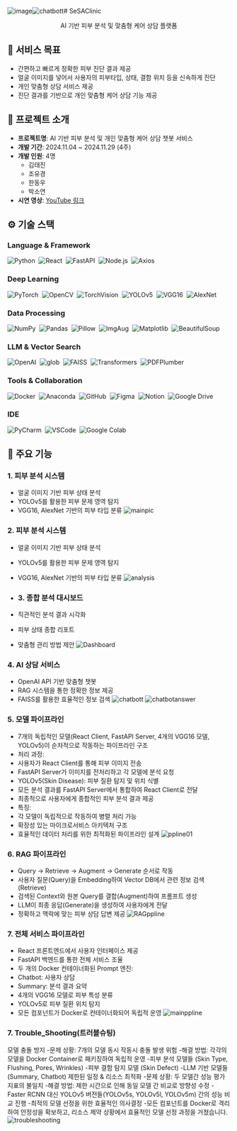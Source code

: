 ![image](https://github.com/user-attachments/assets/fc967a36-1ac0-440c-8925-e0577f2d526a)![chatbott](https://github.com/user-attachments/assets/f0865b1b-444d-4323-8f08-cc4cf18df83e)# SeSAClinic

<div align="center">
AI 기반 피부 분석 및 맞춤형 케어 상담 플랫폼
</div>

## 🎯 서비스 목표

- 간편하고 빠르게 정확한 피부 진단 결과 제공
- 얼굴 이미지를 넣어서 사용자의 피부타입, 상태, 결함 위치 등을 신속하게 진단
- 개인 맞춤형 상담 서비스 제공 
- 진단 결과를 기반으로 개인 맞춤형 케어 상담 기능 제공

## 📌 프로젝트 소개

- **프로젝트명**: AI 기반 피부 분석 및 개인 맞춤형 케어 상담 챗봇 서비스
- **개발 기간**: 2024.11.04 ~ 2024.11.29 (4주)
- **개발 인원**: 4명
  - 김태진
  - 조유경
  - 한동우
  - 박소연
- **시연 영상**: [YouTube 링크](https://youtu.be/9_4NPtQ2wHs)

## ⚙️ 기술 스택

### Language & Framework
<img src="https://img.shields.io/badge/python-3776AB.svg?style=for-the-badge&logo=python&logoColor=white" alt="Python" />&nbsp;
<img src="https://img.shields.io/badge/react-61DAFB.svg?style=for-the-badge&logo=react&logoColor=black" alt="React" />&nbsp;
<img src="https://img.shields.io/badge/fastapi-009688.svg?style=for-the-badge&logo=fastapi&logoColor=white" alt="FastAPI" />&nbsp;
<img src="https://img.shields.io/badge/node.js-339933.svg?style=for-the-badge&logo=node.js&logoColor=white" alt="Node.js" />&nbsp;
<img src="https://img.shields.io/badge/axios-5A29E4.svg?style=for-the-badge&logo=axios&logoColor=white" alt="Axios" />&nbsp;

### Deep Learning
<img src="https://img.shields.io/badge/pytorch-EE4C2C.svg?style=for-the-badge&logo=pytorch&logoColor=white" alt="PyTorch" />&nbsp;
<img src="https://img.shields.io/badge/opencv-5C3EE8.svg?style=for-the-badge&logo=opencv&logoColor=white" alt="OpenCV" />&nbsp;
<img src="https://img.shields.io/badge/torchvision-EE4C2C.svg?style=for-the-badge&logo=pytorch&logoColor=white" alt="TorchVision" />&nbsp;
<img src="https://img.shields.io/badge/YOLOv5-00FFFF.svg?style=for-the-badge&logo=yolo&logoColor=black" alt="YOLOv5" />&nbsp;
<img src="https://img.shields.io/badge/VGG16-FF6F61.svg?style=for-the-badge&logo=pytorch&logoColor=white" alt="VGG16" />&nbsp;
<img src="https://img.shields.io/badge/AlexNet-AA344D.svg?style=for-the-badge&logo=pytorch&logoColor=white" alt="AlexNet" />&nbsp;

### Data Processing
<img src="https://img.shields.io/badge/numpy-013243.svg?style=for-the-badge&logo=numpy&logoColor=white" alt="NumPy" />&nbsp;
<img src="https://img.shields.io/badge/pandas-150458.svg?style=for-the-badge&logo=pandas&logoColor=white" alt="Pandas" />&nbsp;
<img src="https://img.shields.io/badge/Pillow-3776AB.svg?style=for-the-badge&logo=python&logoColor=white" alt="Pillow" />&nbsp;
<img src="https://img.shields.io/badge/ImgAug-FF6F61.svg?style=for-the-badge&logo=python&logoColor=white" alt="ImgAug" />&nbsp;
<img src="https://img.shields.io/badge/matplotlib-11557C.svg?style=for-the-badge&logo=python&logoColor=white" alt="Matplotlib" />&nbsp;
<img src="https://img.shields.io/badge/beautifulsoup-43B02A.svg?style=for-the-badge&logo=python&logoColor=white" alt="BeautifulSoup" />&nbsp;

### LLM & Vector Search
<img src="https://img.shields.io/badge/openai-412991.svg?style=for-the-badge&logo=openai&logoColor=white" alt="OpenAI" />&nbsp;
<img src="https://img.shields.io/badge/glob-4479A1.svg?style=for-the-badge&logo=python&logoColor=white" alt="glob" />&nbsp;
<img src="https://img.shields.io/badge/FAISS-3776AB.svg?style=for-the-badge&logo=meta&logoColor=white" alt="FAISS" />&nbsp;
<img src="https://img.shields.io/badge/transformers-FFD21E.svg?style=for-the-badge&logo=huggingface&logoColor=black" alt="Transformers" />&nbsp;
<img src="https://img.shields.io/badge/pdfplumber-FF0000.svg?style=for-the-badge&logo=adobe&logoColor=white" alt="PDFPlumber" />&nbsp;

### Tools & Collaboration
<img src="https://img.shields.io/badge/docker-2496ED.svg?style=for-the-badge&logo=docker&logoColor=white" alt="Docker" />&nbsp;
<img src="https://img.shields.io/badge/anaconda-44A833.svg?style=for-the-badge&logo=anaconda&logoColor=white" alt="Anaconda" />&nbsp;
<img src="https://img.shields.io/badge/github-181717.svg?style=for-the-badge&logo=github&logoColor=white" alt="GitHub" />&nbsp;
<img src="https://img.shields.io/badge/figma-F24E1E.svg?style=for-the-badge&logo=figma&logoColor=white" alt="Figma" />&nbsp;
<img src="https://img.shields.io/badge/notion-000000.svg?style=for-the-badge&logo=notion&logoColor=white" alt="Notion" />&nbsp;
<img src="https://img.shields.io/badge/google%20drive-4285F4.svg?style=for-the-badge&logo=google-drive&logoColor=white" alt="Google Drive" />&nbsp;

### IDE
<img src="https://img.shields.io/badge/pycharm-000000.svg?style=for-the-badge&logo=pycharm&logoColor=white" alt="PyCharm" />&nbsp;
<img src="https://img.shields.io/badge/visual%20studio%20code-007ACC.svg?style=for-the-badge&logo=visual-studio-code&logoColor=white" alt="VSCode" />&nbsp;
<img src="https://img.shields.io/badge/google%20colab-F9AB00.svg?style=for-the-badge&logo=google-colab&logoColor=white" alt="Google Colab" />&nbsp;

## 💫 주요 기능

### 1. 피부 분석 시스템
- 얼굴 이미지 기반 피부 상태 분석
- YOLOv5를 활용한 피부 문제 영역 탐지
- VGG16, AlexNet 기반의 피부 타입 분류
![mainpic](https://github.com/user-attachments/assets/08a5c69a-70fc-4508-a27d-8bf3a92b4b7e)


### 2. 피부 분석 시스템
- 얼굴 이미지 기반 피부 상태 분석
- YOLOv5를 활용한 피부 문제 영역 탐지
- VGG16, AlexNet 기반의 피부 타입 분류
  ![analysis](https://github.com/user-attachments/assets/4db42784-4079-44e3-af6f-ad623b4b1367)


- ### 3. 종합 분석 대시보드
- 직관적인 분석 결과 시각화
- 피부 상태 종합 리포트
- 맞춤형 관리 방법 제안
  ![Dashboard](https://github.com/user-attachments/assets/bc537ef3-df8d-452f-a67e-e94d49ee73b2)


### 4. AI 상담 서비스
- OpenAI API 기반 맞춤형 챗봇
- RAG 시스템을 통한 정확한 정보 제공
- FAISS를 활용한 효율적인 정보 검색
  ![chatbott](https://github.com/user-attachments/assets/bf3c5d52-f0d2-418c-9b49-9d86bf9c64a2)
  ![chatbotanswer](https://github.com/user-attachments/assets/1f68cfcf-b19d-4dac-8c85-fca26d666c4c)

### 5. 모델 파이프라인
- 7개의 독립적인 모델(React Client, FastAPI Server, 4개의 VGG16 모델, YOLOv5)이 순차적으로 작동하는 파이프라인 구조
- 처리 과정:
- 사용자가 React Client를 통해 피부 이미지 전송
- FastAPI Server가 이미지를 전처리하고 각 모델에 분석 요청
- YOLOv5(Skin Disease): 피부 질환 탐지 및 위치 식별
- 모든 분석 결과를 FastAPI Server에서 통합하여 React Client로 전달
- 최종적으로 사용자에게 종합적인 피부 분석 결과 제공
- 특징:
- 각 모델이 독립적으로 작동하여 병렬 처리 가능
- 확장성 있는 마이크로서비스 아키텍처 구조
- 효율적인 데이터 처리를 위한 최적화된 파이프라인 설계
  ![ppline01](https://github.com/user-attachments/assets/2cfb0523-a566-4da1-807d-6fa70904d855)

### 6. RAG 파이프라인
- Query → Retrieve → Augment → Generate 순서로 작동
- 사용자 질문(Query)을 Embedding하여 Vector DB에서 관련 정보 검색(Retrieve)
- 검색된 Context와 원본 Query를 결합(Augment)하여 프롬프트 생성
- LLM이 최종 응답(Generate)을 생성하여 사용자에게 전달
- 정확하고 맥락에 맞는 피부 상담 답변 제공
  ![RAGppline](https://github.com/user-attachments/assets/5781c3ec-fb19-4147-95a8-dc532df75573)


### 7. 전체 서비스 파이프라인
- React 프론트엔드에서 사용자 인터페이스 제공
- FastAPI 백엔드를 통한 전체 서비스 조율
- 두 개의 Docker 컨테이너화된 Prompt 엔진:
- Chatbot: 사용자 상담
- Summary: 분석 결과 요약
- 4개의 VGG16 모델로 피부 특성 분류
- YOLOv5로 피부 질환 위치 탐지
- 모든 컴포넌트가 Docker로 컨테이너화되어 독립적 운영
  ![mainppline](https://github.com/user-attachments/assets/20d75da3-9291-4443-8bdf-b14771199329)


### 7. Trouble_Shooting(트러블슈팅)
모델 충돌 방지
-문제 상황: 7개의 모델 동시 작동시 충돌 발생 위험
-해결 방법: 각각의 모델을 Docker Container로 패키징하여 독립적 운영
-피부 분석 모델들 (Skin Type, Flushing, Pores, Wrinkles)
-피부 결함 탐지 모델 (Skin Defect)
-LLM 기반 모델들 (Summary, Chatbot)
제한된 일정 & 리소스 최적화
-문제 상황: 두 모델간 성능 평가 지표의 불일치
-해결 방법: 제한 시간으로 인해 동일 모델 간 비교로 방향성 수정
-Faster RCNN 대신 YOLOv5 버전들(YOLOv5s, YOLOv5l, YOLOv5m) 간의 성능 비교 진행
-최적의 모델 선정을 위한 효율적인 의사결정
-모든 컴포넌트를 Docker로 격리하여 안정성을 확보하고, 리소스 제약 상황에서 효율적인 모델 선정 과정을 거쳤습니다.
 ![troubleshooting](https://github.com/user-attachments/assets/d604ff35-08a6-4cda-8f5e-4f59d94bdf1c)




